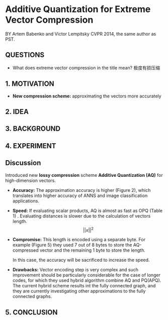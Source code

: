 # Additive Quantization for Extreme Vector Compression

BY Artem Babenko and Victor Lempitsky CVPR 2014, the same author as PST.

## QUESTIONS

- What does extreme vector compression in the title mean? 极度有损压缩



## 1. MOTIVATION

- **New compression scheme:** approximating the vectors more accurately

## 2. IDEA

## 3. BACKGROUND

## 4. EXPERIMENT

## Discussion

Introduced new **lossy compression** scheme **Additive Quantization (AQ)** for high-dimension vectors. 

- **Accuracy:**  The approximation accuracy is higher (Figure 2), which translates into higher accuracy of ANNS and image classification applications.

- **Speed:** If evaluating scalar products, AQ is almost as fast as OPQ (Table 1) . Evaluating distances is slower due to the calculation of vectors length.
  $$
  ||x||^2
  $$

- **Compromise:** This length  is encoded using a separate byte. For example (Figure 5) they used 7 out of 8 bytes to store the AQ-compressed vector and the remaining 1 byte to store the length. 

  In this case, the accuracy will be sacrificed to increase the speed.

- **Drawbacks:** Vector encoding step is very complex and such improvement should be particularly considerable for the case of longer codes, for which they used hybrid algorithm combine AQ and PQ(APQ). The current hybrid scheme results int the fully connected graph, and they are currently investigating other approximations to the fully connected graphs.

## 5. CONCLUSION

